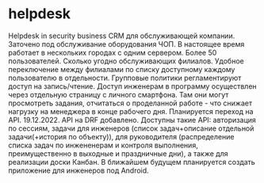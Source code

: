 # helpdesk
Helpdesk in security business
CRM для обслуживающей компании. Заточено под обслуживание оборудования ЧОП.
В настоящее время работает в нескольких городах с одним сервером. Более 50 пользователей. Сколько угодно обслуживающих филиалов. Удобное переключение между 
филиалами по списку доступному каждому пользователю в отдельности. Групповые политики регламентируют доступ на запись/чтение.
Доступ инженерам в программу осуществлен через отдельную страницу с личного смартфона. Там они могут просмотреть задания, отчитаться о проделанной работе - что снижает нагрузку на менеджера в конце рабочего дня. Планируется переход на API.
19.12.2022. API на DRF добавлено. Доступны такие API: авторизация по сессиям, задачи для инженеров (список задач+описание отдельной задачи(+история по объекту)), для руководителя (распределение списка задач по инжененерам и контроля выполнения, преимущественно в выходные и праздничные дни), а также для реализации доски Канбан. В ближайшем будущем планируется создать приложение для инженеров под Android.
